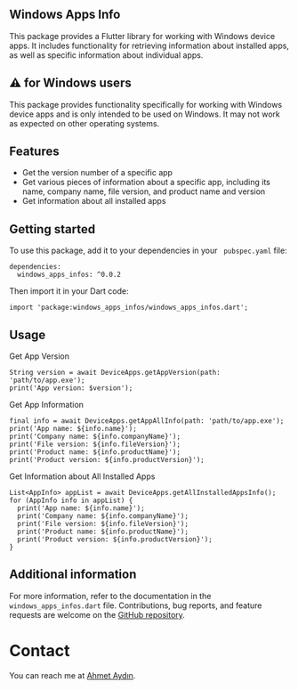 ## Windows Apps Info

This package provides a Flutter library for working with Windows device apps. It includes functionality for retrieving information about installed apps, as well as specific information about individual apps.


## ⚠️ for Windows users

This package provides functionality specifically for working with Windows device apps and is only intended to be used on Windows. It may not work as expected on other operating systems.
## Features

* Get the version number of a specific app
* Get various pieces of information about a specific app, including its name, company name, file version, and product name and version
* Get information about all installed apps

## Getting started

To use this package, add it to your dependencies in your ` pubspec.yaml` file:
```
dependencies:
  windows_apps_infos: ^0.0.2
```

Then import it in your Dart code:

```
import 'package:windows_apps_infos/windows_apps_infos.dart';
```

## Usage

Get App Version

```
String version = await DeviceApps.getAppVersion(path: 'path/to/app.exe');
print('App version: $version');
```
Get App Information

```
final info = await DeviceApps.getAppAllInfo(path: 'path/to/app.exe');
print('App name: ${info.name}');
print('Company name: ${info.companyName}');
print('File version: ${info.fileVersion}');
print('Product name: ${info.productName}');
print('Product version: ${info.productVersion}');
```

Get Information about All Installed Apps

```
List<AppInfo> appList = await DeviceApps.getAllInstalledAppsInfo();
for (AppInfo info in appList) {
  print('App name: ${info.name}');
  print('Company name: ${info.companyName}');
  print('File version: ${info.fileVersion}');
  print('Product name: ${info.productName}');
  print('Product version: ${info.productVersion}');
}
```

## Additional information

For more information, refer to the documentation in the ` windows_apps_infos.dart` file. Contributions, bug reports, and feature requests are welcome on the [GitHub repository](https://github.com/ahmtydn/windows_apps_info).

# Contact

You can reach me at [Ahmet Aydın](https://ahmetaydin.dev/).

